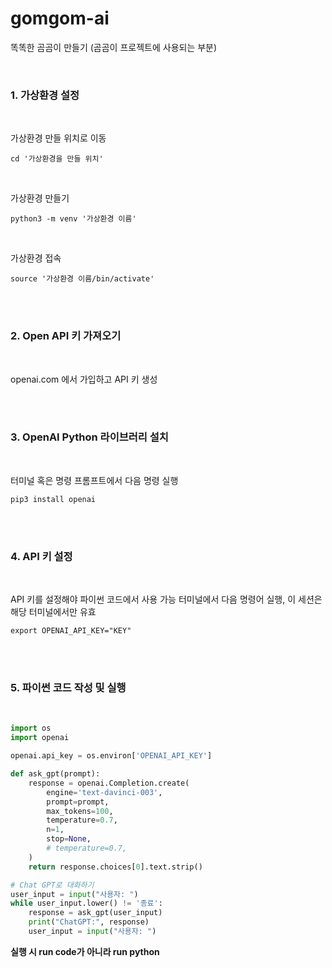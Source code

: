 # gomgom-ai
똑똑한 곰곰이 만들기 (곰곰이 프로젝트에 사용되는 부분)

<br>

### 1. 가상환경 설정

<br>

가상환경 만들 위치로 이동

```shell
cd '가상환경을 만들 위치'
```

<br>

가상환경 만들기

```shell
python3 -m venv '가상환경 이름'
```

<br>

가상환경 접속
```shell
source '가상환경 이름/bin/activate'
```

<br>
<br>


### 2. Open API 키 가져오기

<br>

openai.com 에서 가입하고 API 키 생성

<br>
<br>

### 3. OpenAI Python 라이브러리 설치

<br>

터미널 혹은 명령 프롬프트에서 다음 명령 실행
```shell
pip3 install openai
```

<br>
<br>

### 4. API 키 설정

<br>

API 키를 설정해야 파이썬 코드에서 사용 가능
터미널에서 다음 명령어 실행, 이 세션은 해당 터미널에서만 유효

```shell
export OPENAI_API_KEY="KEY"
```

<br>
<br>


### 5. 파이썬 코드 작성 및 실행

<br>

```python
import os
import openai

openai.api_key = os.environ['OPENAI_API_KEY']

def ask_gpt(prompt):
    response = openai.Completion.create(
        engine='text-davinci-003',
        prompt=prompt,
        max_tokens=100,
        temperature=0.7,
        n=1,
        stop=None,
        # temperature=0.7,
    )
    return response.choices[0].text.strip()

# Chat GPT로 대화하기
user_input = input("사용자: ")
while user_input.lower() != '종료':
    response = ask_gpt(user_input)
    print("ChatGPT:", response)
    user_input = input("사용자: ")
```

__실행 시 run code가 아니라 run python__
